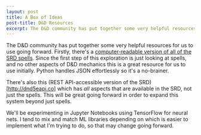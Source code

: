 ```yaml
---
layout: post
title: A Box of Ideas
post-title: D&D Resources
excerpt: The D&D community has put together some very helpful resources for us to use going forward.
---
```


The D&D community has put together some very helpful resources for us to use going forward. Firstly, there's a [computer-readable version of all of the SRD spells](https://github.com/tadzik/5e-spells). Since the first step of this exploration is just looking at spells, and no other aspects of D&D mechanics this is a great resource for us to use initially. Python handles JSON effortlessly so it's a no-brainer.

There's also this (REST API-accessible version of the SRD)[http://dnd5eapi.co] which has _all_ aspects that are available in the SRD, not just the spells. This will be great going forward in order to expand this system beyond just spells.

We'll be experimenting in Jupyter Notebooks using TensorFlow for neural nets. I tend to mix and match ML libraries depending on which is easier to implement what I'm trying to do, so that may change going forward.